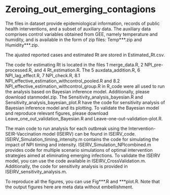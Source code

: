 # Zeroing_out_emerging_contagions
The files in dataset provide epidemiological information, records of public health interventions, and a subset of auxiliary data. The auxiliary data comprises control variables obtained from GEE, namely temperature and humidity, and is available in the form of zip files: Temp***.zip and Humidity***.zip.

The ajusted reported cases and estimated Rt are stored in Estimated_Rt.csv.

The code for estimating Rt is located in the files 1 merge_data.R, 2 NPI_pre-processed.R, and 4 Rt_estimation.R. The 5 auxdata_addition.R, 6 NPI_lag_effect.R, 7 NPI_check.R, 8.1 NPI_effective_estimation_withcontrol_pooled.R and 8.2 NPI_effective_estimation_withcontrol_group.R in R_code were all used to run the analysis based on Bayesian inference model. Additionally, please download stanmodel.zip. The Sensitivity_analysis_bayesian.R and Sensitivity_analysis_bayesian_plot.R have the code for sensitivity analysis of Bayesian inference model and its plotting. To validate the Bayesian model and reproduce relevant figures, please download Leave_one_out_validation_Bayesian.R and Leave-one-out-validation-plot.R. 

The main code to run analysis for each outbreak using the Intervention-SEIR-Vaccination model (ISEIRV) can be found in ISEIRV_code. ISEIRV_Simulation_timing_intensity.m contains the code for simulating the impact of NPI timing and intensity. ISEIRV_Simulation_NPIcombined.m provides code for multiple scenario simulations of optimal intervention strategies aimed at eliminating emerging infections. To validate the ISEIRV model, you can use the code available in ISEIRV_CrossValidation.m. Additionally, the code for sensitivity analysis is provided in ISEIRV_sensitivity_analysis.m. 

To reproduce all the figures, you can use Fig***.R and ***plot.R. Note that the output figures here are meta data without embellishment.
